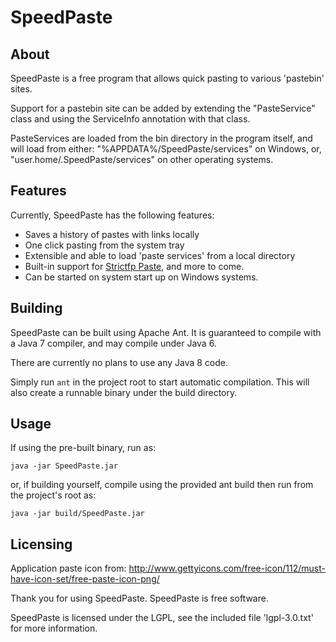 # SpeedPaste

## About

SpeedPaste is a free program that allows quick pasting to various 'pastebin' sites.

Support for a pastebin site can be added by extending the "PasteService" class and using the ServiceInfo annotation with that class.

PasteServices are loaded from the bin directory in the program itself, and will load from either:
 "%APPDATA%/SpeedPaste/services" on Windows, or,
 "user.home/.SpeedPaste/services" on other operating systems.


## Features

Currently, SpeedPaste has the following features:

* Saves a history of pastes with links locally
* One click pasting from the system tray
* Extensible and able to load 'paste services' from a local directory
* Built-in support for [Strictfp Paste](http://paste.strictfp.com), and more to come.
* Can be started on system start up on Windows systems.

## Building

SpeedPaste can be built using Apache Ant. It is guaranteed to compile with a Java 7 compiler, and may compile under Java 6.

There are currently no plans to use any Java 8 code.

Simply run `ant` in the project root to start automatic compilation. This will also create a runnable binary under the build directory.

## Usage

If using the pre-built binary, run as:

    java -jar SpeedPaste.jar

or, if building yourself, compile using the provided ant build then run from the project's root as:

    java -jar build/SpeedPaste.jar


## Licensing

Application paste icon from: http://www.gettyicons.com/free-icon/112/must-have-icon-set/free-paste-icon-png/

Thank you for using SpeedPaste. SpeedPaste is free software.

SpeedPaste is licensed under the LGPL, see the included file 'lgpl-3.0.txt' for more information. 